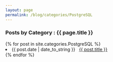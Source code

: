 ```yaml
---
layout: page
permalink: /blog/categories/PostgreSQL
---
```

 
<h3> Posts by Category : {{ page.title }} </h3>

<div class="card">
{% for post in site.categories.PostgreSQL %}
 <li class="category-posts"><span>{{ post.date | date_to_string }}</span> &nbsp; <a href="{{ post.url }}">{{ post.title }}</a></li>
{% endfor %}
</div>
